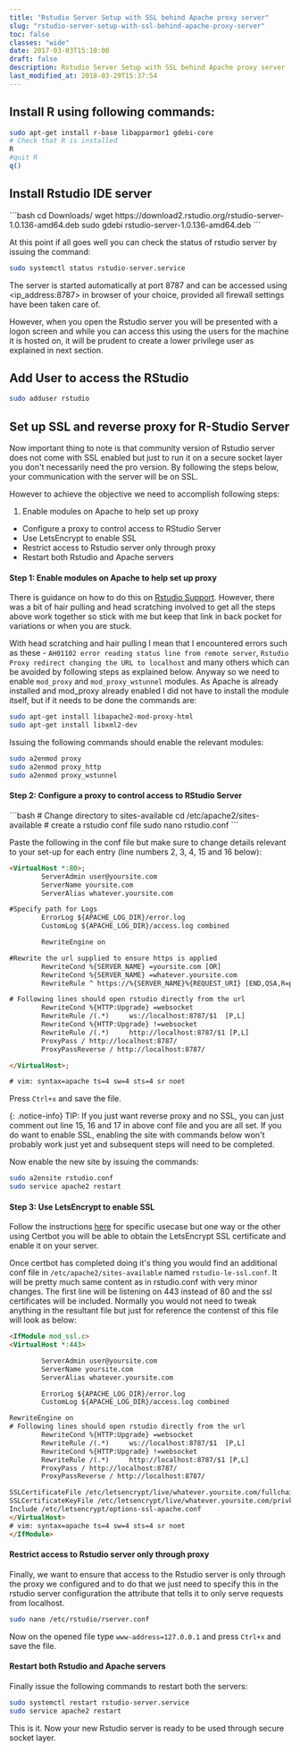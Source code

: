 ```yaml
---
title: "Rstudio Server Setup with SSL behind Apache proxy server"
slug: "rstudio-server-setup-with-ssl-behind-apache-proxy-server"
toc: false
classes: "wide"
date: 2017-03-03T15:10:00
draft: false
description: Rstudio Server Setup with SSL behind Apache proxy server
last_modified_at: 2018-03-29T15:37:54
---
```


<h2 id="installrusingfollowingcommands">Install R using following commands:</h2>

```bash
sudo apt-get install r-base libapparmor1 gdebi-core
# Check that R is installed
R
#quit R
q()
```

<h2 id="installrstudioideserver">Install Rstudio IDE server</h2>
```bash
cd Downloads/
wget https://download2.rstudio.org/rstudio-server-1.0.136-amd64.deb
sudo gdebi rstudio-server-1.0.136-amd64.deb
```

At this point if all goes well you can check the status of rstudio server by issuing the command:
```bash
sudo systemctl status rstudio-server.service
```

The server is started automatically at port 8787 and can be accessed using &lt;ip_address:8787&gt; in browser of your choice, provided all firewall settings have been taken care of.

However, when you open the Rstudio server you will be presented with a logon screen and while you can access this using the users for the machine it is hosted on, it will be prudent to create a lower privilege user as explained in next section.
<h2 id="addusertoaccesstherstudio">Add User to access the RStudio</h2>

```bash
sudo adduser rstudio
```
<h2 id="setupsslandreverseproxyforrstudioserver">Set up SSL and reverse proxy for R-Studio Server</h2>

Now important thing to note is that community version of Rstudio server does not come with SSL enabled but just to run it on a secure socket layer you don't necessarily need the pro version. By following the steps below, your communication with the server will be on SSL.

However to achieve the objective we need to accomplish following steps:

<ol>
<li>Enable modules on Apache to help set up proxy</li>
</ol>
<ul>
<li>Configure a proxy to control access to RStudio Server</li>
<li>Use LetsEncrypt to enable SSL</li>
<li>Restrict access to Rstudio server only through proxy</li>
<li>Restart both Rstudio and Apache servers</li>
</ul>

<h4 id="step1enablemodulesonapachetohelpsetupproxy">Step 1: Enable modules on Apache to help set up proxy</h4>

There is guidance on how to do this on [Rstudio Support](https://support.rstudio.com/hc/en-us/articles/200552326-Running-RStudio-Server-with-a-Proxy). However, there was a bit of hair pulling and head scratching involved to get all the steps above work together so stick with me but keep that link in back pocket for variations or when you are stuck.

With head scratching and hair pulling I mean that I encountered errors such as these - `AH01102 error reading status line from remote server`, `Rstudio Proxy redirect changing the URL to localhost` and many others which can be avoided by following steps as explained below. Anyway so we need to enable `mod_proxy` and `mod_proxy_wstunnel` modules. As Apache is already installed and mod_proxy already enabled I did not have to install the module itself, but if it needs to be done the commands are:

```bash
sudo apt-get install libapache2-mod-proxy-html
sudo apt-get install libxml2-dev
```

Issuing the following commands should enable the relevant modules:
```bash
sudo a2enmod proxy
sudo a2enmod proxy_http
sudo a2enmod proxy_wstunnel
```

<h4 id="step2configureaproxytocontrolaccesstorstudioserver">Step 2: Configure a proxy to control access to RStudio Server</h4>
```bash
# Change directory to sites-available
cd /etc/apache2/sites-available
# create a rstudio conf file
sudo nano rstudio.conf
```

Paste the following in the conf file but make sure to change details relevant to your set-up for each entry (line numbers 2, 3, 4, 15 and 16 below):
```html
<VirtualHost *:80>;
        ServerAdmin user@yoursite.com
        ServerName yoursite.com
        ServerAlias whatever.yoursite.com

#Specify path for Logs
        ErrorLog ${APACHE_LOG_DIR}/error.log
        CustomLog ${APACHE_LOG_DIR}/access.log combined

        RewriteEngine on

#Rewrite the url supplied to ensure https is applied
        RewriteCond %{SERVER_NAME} =yoursite.com [OR]
        RewriteCond %{SERVER_NAME} =whatever.yoursite.com
        RewriteRule ^ https://%{SERVER_NAME}%{REQUEST_URI} [END,QSA,R=permanent]

# Following lines should open rstudio directly from the url
        RewriteCond %{HTTP:Upgrade} =websocket
        RewriteRule /(.*)     ws://localhost:8787/$1  [P,L]
        RewriteCond %{HTTP:Upgrade} !=websocket
        RewriteRule /(.*)     http://localhost:8787/$1 [P,L]
        ProxyPass / http://localhost:8787/
        ProxyPassReverse / http://localhost:8787/

</VirtualHost>;

# vim: syntax=apache ts=4 sw=4 sts=4 sr noet
```

Press `Ctrl+x` and save the file.

{: .notice-info}
TIP: If you just want reverse proxy and no SSL, you can just comment out line 15, 16 and 17 in above conf file and you are all set. If you do want to enable SSL, enabling the site with commands below won't probably work just yet and subsequent steps will need to be completed.


Now enable the new site by issuing the commands:
```bash
sudo a2ensite rstudio.conf
sudo service apache2 restart
```

<h4 id="step3useletsencrypttoenablessl">Step 3: Use LetsEncrypt to enable SSL</h4>

Follow the instructions [here](https://certbot.eff.org/) for specific usecase but one way or the other using Certbot you will be able to obtain the LetsEncrypt SSL certificate and enable it on your server.

Once certbot has completed doing it's thing you would find an additional conf file in <code>/etc/apache2/sites-available</code> named `rstudio-le-ssl.conf`. It will be pretty much same content as in rstudio.conf with very minor changes. The first line will be listening on 443 instead of 80 and the ssl certificates will be included. Normally you would not need to tweak anything in the resultant file but just for reference the contenst of this file will look as below:

```html
<IfModule mod_ssl.c>
<VirtualHost *:443>

        ServerAdmin user@yoursite.com
        ServerName yoursite.com
        ServerAlias whatever.yoursite.com

        ErrorLog ${APACHE_LOG_DIR}/error.log
        CustomLog ${APACHE_LOG_DIR}/access.log combined

RewriteEngine on
# Following lines should open rstudio directly from the url
        RewriteCond %{HTTP:Upgrade} =websocket
        RewriteRule /(.*)     ws://localhost:8787/$1  [P,L]
        RewriteCond %{HTTP:Upgrade} !=websocket
        RewriteRule /(.*)     http://localhost:8787/$1 [P,L]
        ProxyPass / http://localhost:8787/
        ProxyPassReverse / http://localhost:8787/

SSLCertificateFile /etc/letsencrypt/live/whatever.yoursite.com/fullchain.pem
SSLCertificateKeyFile /etc/letsencrypt/live/whatever.yoursite.com/privkey.pem
Include /etc/letsencrypt/options-ssl-apache.conf
</VirtualHost>
# vim: syntax=apache ts=4 sw=4 sts=4 sr noet
</IfModule>
```

<h4 id="restrictaccesstorstudioserveronlythroughproxy">Restrict access to Rstudio server only through proxy</h4>
Finally, we want to ensure that access to the Rstudio server is only through the proxy we configured and to do that we just need to specify this in the rstudio server configuration the attribute that tells it to only serve requests from localhost.

```bash
sudo nano /etc/rstudio/rserver.conf
```

Now on the opened file type `www-address=127.0.0.1` and press `Ctrl+x` and save the file.

<h4 id="restartbothrstudioandapacheservers">Restart both Rstudio and Apache servers</h4>

Finally issue the following commands to restart both the servers:
```bash
sudo systemctl restart rstudio-server.service
sudo service apache2 restart
```

This is it. Now your new Rstudio server is ready to be used through secure socket layer.